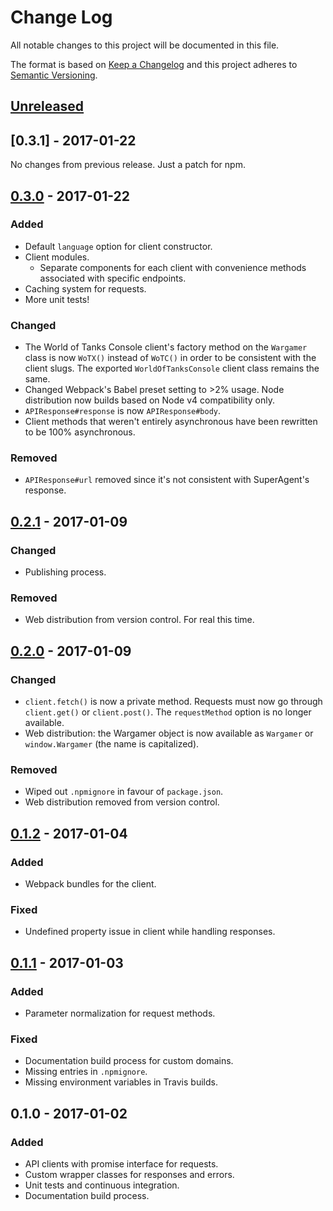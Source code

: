 # Change Log
All notable changes to this project will be documented in this file.

The format is based on [Keep a Changelog](http://keepachangelog.com/) 
and this project adheres to [Semantic Versioning](http://semver.org/).

## [Unreleased]
## [0.3.1] - 2017-01-22
No changes from previous release. Just a patch for npm.

## [0.3.0] - 2017-01-22
### Added
- Default `language` option for client constructor.
- Client modules.
  - Separate components for each client with convenience methods associated with specific endpoints.
- Caching system for requests.
- More unit tests!

### Changed
- The World of Tanks Console client's factory method on the `Wargamer` class is now `WoTX()` instead of `WoTC()` in order to be consistent with the client slugs. The exported `WorldOfTanksConsole` client class remains the same.
- Changed Webpack's Babel preset setting to >2% usage. Node distribution now builds based on Node v4 compatibility only.
- `APIResponse#response` is now `APIResponse#body`.
- Client methods that weren't entirely asynchronous have been rewritten to be 100% asynchronous.

### Removed
- `APIResponse#url` removed since it's not consistent with SuperAgent's response.

## [0.2.1] - 2017-01-09
### Changed
- Publishing process.

### Removed
- Web distribution from version control. For real this time.

## [0.2.0] - 2017-01-09
### Changed
- `client.fetch()` is now a private method. Requests must now go through `client.get()` or `client.post()`. The `requestMethod` option is no longer available.
- Web distribution: the Wargamer object is now available as `Wargamer` or `window.Wargamer` (the name is capitalized).

### Removed
- Wiped out `.npmignore` in favour of `package.json`.
- Web distribution removed from version control.

## [0.1.2] - 2017-01-04
### Added
- Webpack bundles for the client.

### Fixed
- Undefined property issue in client while handling responses.

## [0.1.1] - 2017-01-03
### Added
- Parameter normalization for request methods.

### Fixed
- Documentation build process for custom domains.
- Missing entries in `.npmignore`.
- Missing environment variables in Travis builds.

## 0.1.0 - 2017-01-02
### Added
- API clients with promise interface for requests.
- Custom wrapper classes for responses and errors.
- Unit tests and continuous integration.
- Documentation build process.

[Unreleased]: https://github.com/hkwu/wargamer/compare/v0.3.1...HEAD
[0.3.0]: https://github.com/hkwu/wargamer/compare/v0.3.0...v0.3.1
[0.3.0]: https://github.com/hkwu/wargamer/compare/v0.2.1...v0.3.0
[0.2.1]: https://github.com/hkwu/wargamer/compare/v0.2.0...v0.2.1
[0.2.0]: https://github.com/hkwu/wargamer/compare/v0.1.2...v0.2.0
[0.1.2]: https://github.com/hkwu/wargamer/compare/v0.1.1...v0.1.2
[0.1.1]: https://github.com/hkwu/wargamer/compare/v0.1.0...v0.1.1
